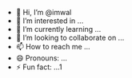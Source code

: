 - 👋 Hi, I’m @imwal
- 👀 I’m interested in ...
- 🌱 I’m currently learning ...
- 💞️ I’m looking to collaborate on ...
- 📫 How to reach me ...
- 😄 Pronouns: ...
- ⚡ Fun fact: ...1

<!---
imwal/imwal is a ✨ special ✨ repository because its `README.md` (this file) appears on your GitHub profile.
You can click the Preview link to take a look at your changes.
--->
